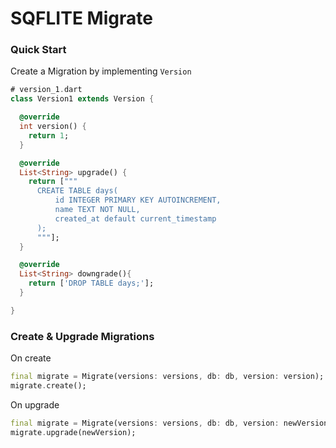 # SQFLITE Migrate

### Quick Start
Create a Migration by implementing `Version`
```dart
# version_1.dart
class Version1 extends Version {

  @override
  int version() {
    return 1;
  }

  @override
  List<String> upgrade() {
    return ["""
      CREATE TABLE days(
          id INTEGER PRIMARY KEY AUTOINCREMENT,
          name TEXT NOT NULL,
          created_at default current_timestamp
      );
      """];
  }

  @override
  List<String> downgrade(){
    return ['DROP TABLE days;'];
  }

}
```
### Create & Upgrade Migrations
On create
```dart
final migrate = Migrate(versions: versions, db: db, version: version);
migrate.create();
```

On upgrade

```dart
final migrate = Migrate(versions: versions, db: db, version: newVersion);
migrate.upgrade(newVersion);
```